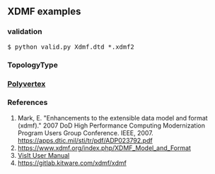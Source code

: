 <h2>XDMF examples</h2>

<h3>validation</h3>

<pre>
$ python valid.py Xdmf.dtd *.xdmf2
</pre>

<h3>TopologyType<h3>

[Polyvertex](polyvertex.xdmf2)

<h3>References</h3>

1. Mark, E. "Enhancements to the extensible data model and format
(xdmf)." 2007 DoD High Performance Computing Modernization Program
Users Group Conference. IEEE, 2007.
<https://apps.dtic.mil/sti/tr/pdf/ADP023792.pdf>
2. <https://www.xdmf.org/index.php/XDMF_Model_and_Format>
3. [VisIt User Manual](https://visit-sphinx-github-user-manual.readthedocs.io/en/task-allen-vtk9_master_ospray/data_into_visit/XdmfFormat.html)
3. <https://gitlab.kitware.com/xdmf/xdmf>
